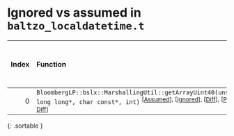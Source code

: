 # Ignored vs assumed in `baltzo_localdatetime.t`

<script src="../sorttable.js"></script>

|   Index | Function                                                                                                                                                                                                   |   Difference in number of lines |   Function size difference in bytes |   Number of lines in assumed build | Number of bytes in assumed build   |   Number of lines in ignored build | Number of bytes in ignored build   |
|--------:|:-----------------------------------------------------------------------------------------------------------------------------------------------------------------------------------------------------------|--------------------------------:|------------------------------------:|-----------------------------------:|:-----------------------------------|-----------------------------------:|:-----------------------------------|
|       0 | `BloombergLP::bslx::MarshallingUtil::getArrayUint40(unsigned long long*, char const*, int)` <sup>\[[Assumed](0-assume)\], \[[Ignored](0-none)\], \[[Diff](0.diff.html)\], \[[Prettier Diff](0-diff.html)\] |                               1 |                                   0 |                                208 | 4,552,144                          |                                208 | 4,552,528                          |
{: .sortable }
